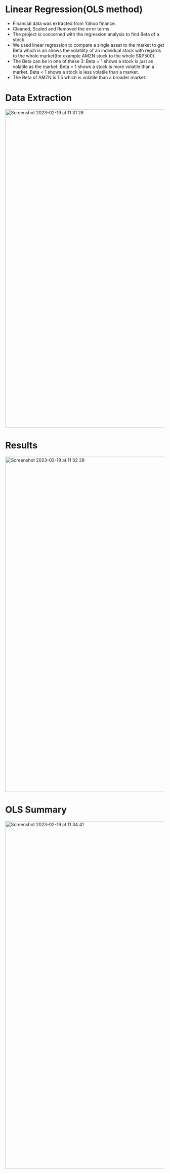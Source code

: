 # Linear Regression(OLS method)
 - Financial data was extracted from Yahoo finance.
 - Cleaned, Scaled and Removed the error terms.
 - The project is concerned with the regression analysis to find Beta of a stock.
 - We used linear regression to compare a single asset to the market to get Beta which is an shows the volatility of an individual stock with regards to the whole market(for example AMZN stock to the whole S&P500).
 - The Beta can be in one of these 3:
     Beta = 1 shows a stock is just as volatile as the market.
     Beta > 1 shows a stock is more volatile than a market.
     Beta < 1 shows a stock is less volatile than a market.
 - The Beta of AMZN is 1.5 which is volatile than a broader market.
    

# Data Extraction
<img width="1003" alt="Screenshot 2023-02-19 at 11 31 28" src="https://user-images.githubusercontent.com/61363539/219940075-401f9c29-886e-46c7-b106-1e174797e978.png">


# Results
<img width="1056" alt="Screenshot 2023-02-19 at 11 32 28" src="https://user-images.githubusercontent.com/61363539/219940157-991d5520-0707-468b-830d-e799291e5914.png">

# OLS Summary
<img width="1096" alt="Screenshot 2023-02-19 at 11 34 41" src="https://user-images.githubusercontent.com/61363539/219940214-2bc5353e-8c0c-4398-a219-788687c66f7a.png">
